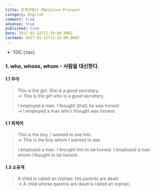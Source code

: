 ```yaml
---
title: 관계대명사 (Relative Pronoun)
category: English
comment: true
adsense: true
published: true
date: 2017-01-22T12:29:00.000Z
lastmod: 2017-01-22T12:29:00.000Z
---
```


* TOC
{:toc}

### 1. who, whose, whom - 사람을 대신한다.

#### 1.1 주어

> This is the girl. She is a good secretary. <br>
> -> This is the girl who is a good secretary.
>
> I employed a man. I thought (that) he was honest. <br>
> -> I employed a man who I thought was honest.

#### 1.1 목적어

> This is the boy. I wanted to see him. <br>
> -> This is the boy whom I wanted to see.
>
> I employed a man. I thought him to be honest.
> I employed a man whom I thought to be honest.

#### 1.3 소유격

> A child is called an orphan. His parents are dead. <br>
> -> A child whose parents are dead is called an orphan.

